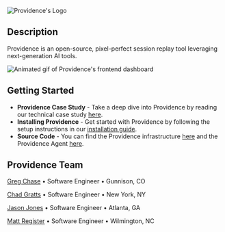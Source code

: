 ![Providence's Logo]()
## Description
Providence is an open-source, pixel-perfect session replay tool leveraging next-generation AI tools.

![Animated gif of Providence's frontend dashboard]()

## Getting Started
- **Providence Case Study** - Take a deep dive into Providence by reading our technical case study [here](https://example.com).
- **Installing Providence** - Get started with Providence by following the setup instructions in our [installation guide](https://github.com/providence-replay/providence/blob/main/README.md).
- **Source Code** - You can find the Providence infrastructure [here](https://github.com/providence-replay/providence) and the Providence Agent [here](https://github.com/providence-replay/agent).

## Providence Team
[Greg Chase](https://example.com/) • Software Engineer • Gunnison, CO

[Chad Gratts](https://example.com/) • Software Engineer • New York, NY

[Jason Jones](https://example.com/) • Software Engineer • Atlanta, GA

[Matt Register](https://example.com/) • Software Engineer • Wilmington, NC
